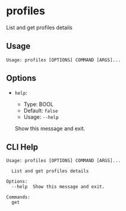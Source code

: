 
# profiles

List and get profiles details 

## Usage

```
Usage: profiles [OPTIONS] COMMAND [ARGS]...
```

## Options
* `help`: 
  * Type: BOOL 
  * Default: `false`
  * Usage: `--help`

  Show this message and exit.



## CLI Help

```
Usage: profiles [OPTIONS] COMMAND [ARGS]...

  List and get profiles details

Options:
  --help  Show this message and exit.

Commands:
  get
```

